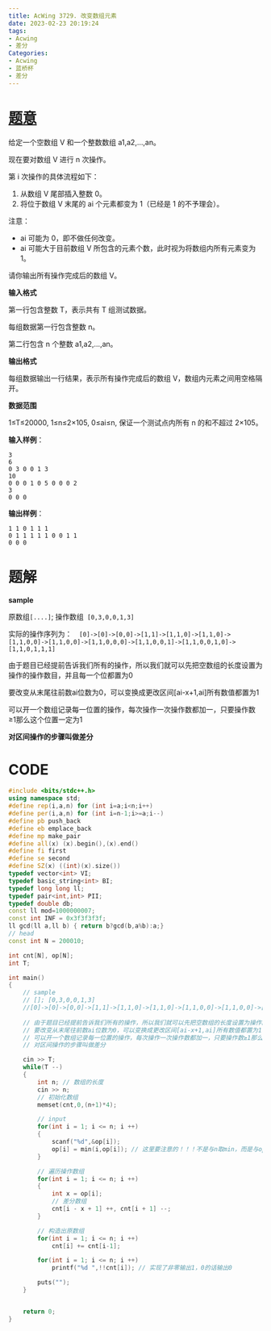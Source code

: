 ```yaml
---
title: AcWing 3729. 改变数组元素
date: 2023-02-23 20:19:24
tags:
- Acwing
- 差分
Categories:
- Acwing
- 蓝桥杯
- 差分
---
```


# [题意](https://www.acwing.com/problem/content/3732/)

给定一个空数组 V 和一个整数数组 a1,a2,…,an。

现在要对数组 V 进行 n 次操作。

第 i 次操作的具体流程如下：

1. 从数组 V 尾部插入整数 0。
2. 将位于数组 V 末尾的 ai 个元素都变为 1（已经是 1 的不予理会）。

注意：

- ai 可能为 0，即不做任何改变。
- ai 可能大于目前数组 V 所包含的元素个数，此时视为将数组内所有元素变为 1。

请你输出所有操作完成后的数组 V。

**输入格式**

第一行包含整数 T，表示共有 T 组测试数据。

每组数据第一行包含整数 n。

第二行包含 n 个整数 a1,a2,…,an。

**输出格式**

每组数据输出一行结果，表示所有操作完成后的数组 V，数组内元素之间用空格隔开。

**数据范围**

1≤T≤20000,
1≤n≤2×105,
0≤ai≤n,
保证一个测试点内所有 n 的和不超过 2×105。

**输入样例**：

```
3
6
0 3 0 0 1 3
10
0 0 0 1 0 5 0 0 0 2
3
0 0 0
```

**输出样例**：

```
1 1 0 1 1 1
0 1 1 1 1 1 0 0 1 1
0 0 0
```

# 题解

**sample**

原数组`[....]`; 操作数组` [0,3,0,0,1,3]`

实际的操作序列为：`  [0]->[0]->[0,0]->[1,1]->[1,1,0]->[1,1,0]->[1,1,0,0]->[1,1,0,0]->[1,1,0,0,0]->[1,1,0,0,1]->[1,1,0,0,1,0]->[1,1,0,1,1,1]`

由于题目已经提前告诉我们所有的操作，所以我们就可以先把空数组的长度设置为操作的操作数目，并且每一个位都置为0

要改变从末尾往前数ai位数为0，可以变换成更改区间[ai-x+1,ai]所有数值都置为1

可以开一个数组记录每一位置的操作，每次操作一次操作数都加一，只要操作数≥1那么这个位置一定为1

**对区间操作的步骤叫做差分**

# CODE

```c++
#include <bits/stdc++.h>
using namespace std;
#define rep(i,a,n) for (int i=a;i<n;i++)
#define per(i,a,n) for (int i=n-1;i>=a;i--)
#define pb push_back
#define eb emplace_back
#define mp make_pair
#define all(x) (x).begin(),(x).end()
#define fi first
#define se second
#define SZ(x) ((int)(x).size())
typedef vector<int> VI;
typedef basic_string<int> BI;
typedef long long ll;
typedef pair<int,int> PII;
typedef double db;
const ll mod=1000000007;
const int INF = 0x3f3f3f3f;
ll gcd(ll a,ll b) { return b?gcd(b,a%b):a;}
// head
const int N = 200010;

int cnt[N], op[N];
int T;

int main()
{
    // sample
    // []; [0,3,0,0,1,3]
    //[0]->[0]->[0,0]->[1,1]->[1,1,0]->[1,1,0]->[1,1,0,0]->[1,1,0,0]->[1,1,0,0,0]->[1,1,0,0,1]->[1,1,0,0,1,0]->[1,1,0,1,1,1]
    
    // 由于题目已经提前告诉我们所有的操作，所以我们就可以先把空数组的长度设置为操作的操作数目，并且每一个位都置为0
    // 要改变从末尾往前数ai位数为0，可以变换成更改区间[ai-x+1,ai]所有数值都置为1
    // 可以开一个数组记录每一位置的操作，每次操作一次操作数都加一，只要操作数≥1那么这个位置一定为1
    // 对区间操作的步骤叫做差分

    cin >> T;
    while(T --)
    {
        int n; // 数组的长度
        cin >> n;
        // 初始化数组
        memset(cnt,0,(n+1)*4);

        // input
        for(int i = 1; i <= n; i ++)
        {
            scanf("%d",&op[i]);
            op[i] = min(i,op[i]); // 这里要注意的！！！不是与n取min，而是与op[i]取最小值
        }

        // 遍历操作数组
        for(int i = 1; i <= n; i ++)
        {
            int x = op[i];
            // 差分数组
            cnt[i - x + 1] ++, cnt[i + 1] --;
        }

        // 构造出原数组
        for(int i = 1; i <= n; i ++)
            cnt[i] += cnt[i-1];

        for(int i = 1; i <= n; i ++)
            printf("%d ",!!cnt[i]); // 实现了非零输出1，0的话输出0

        puts("");
    }


    return 0;
}
```

